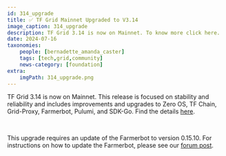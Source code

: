 ```yaml
---
id: 314_upgrade
title: ✅ TF Grid Mainnet Upgraded to V3.14
image_caption: 314_upgrade
description: TF Grid 3.14 is now on Mainnet. To know more click here. 
date: 2024-07-16
taxonomies:
    people: [bernadette_amanda_caster]
    tags: [tech,grid,community]
    news-category: [foundation]
extra:
    imgPath: 314_upgrade.png
---
```


TF Grid 3.14 is now on Mainnet. This release is focused on stability and reliability and includes improvements and upgrades to Zero OS, TF Chain, Grid-Proxy, Farmerbot, Pulumi, and SDK-Go. Find the details [here](https://forum.threefold.io/t/gep-tf-grid-mainnet-release-3-14/4372).

<br/>

This upgrade requires an update of the Farmerbot to version 0.15.10. For instructions on how to update the Farmerbot, please see our [forum post](https://forum.threefold.io/t/farmerbot-update-required-for-grid-3-14/4388).

